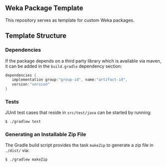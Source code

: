 ## Weka Package Template
This repository serves as template for custom Weka packages.

## Template Structure
### Dependencies
If the package depends on a third party library which is available via maven,
 it can be added in the `build.gradle` dependency section:
 ```groovy
dependencies {
    implementation group:"group-id", name:"artifact-id", 
    version:"version"
}
```
 
### Tests
JUnit test cases that reside in `src/test/java` can be started by running:
```bash
$ ./gradlew test
```

### Generating an Installable Zip File
The Gradle build script provides the task `makeZip` to generate a zip file in
 `./dist/` via:

```bash
$ ./gradlew makeZip
```
